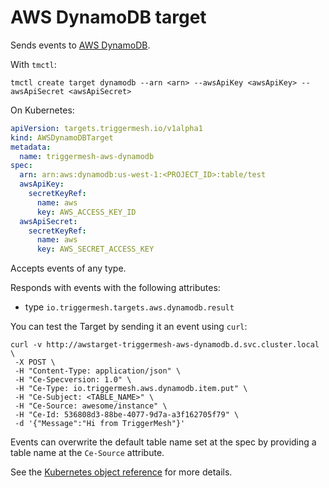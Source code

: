 # AWS DynamoDB target

Sends events to [AWS DynamoDB](https://aws.amazon.com/dynamodb/).

With `tmctl`:

```
tmctl create target dynamodb --arn <arn> --awsApiKey <awsApiKey> --awsApiSecret <awsApiSecret>
```

On Kubernetes:

```yaml
apiVersion: targets.triggermesh.io/v1alpha1
kind: AWSDynamoDBTarget
metadata:
  name: triggermesh-aws-dynamodb
spec:
  arn: arn:aws:dynamodb:us-west-1:<PROJECT_ID>:table/test
  awsApiKey:
    secretKeyRef:
      name: aws
      key: AWS_ACCESS_KEY_ID
  awsApiSecret:
    secretKeyRef:
      name: aws
      key: AWS_SECRET_ACCESS_KEY
```

Accepts events of any type.

Responds with events with the following attributes:

* type `io.triggermesh.targets.aws.dynamodb.result`

You can test the Target by sending it an event using `curl`:

```console
curl -v http://awstarget-triggermesh-aws-dynamodb.d.svc.cluster.local \
 -X POST \
 -H "Content-Type: application/json" \
 -H "Ce-Specversion: 1.0" \
 -H "Ce-Type: io.triggermesh.aws.dynamodb.item.put" \
 -H "Ce-Subject: <TABLE_NAME>" \
 -H "Ce-Source: awesome/instance" \
 -H "Ce-Id: 536808d3-88be-4077-9d7a-a3f162705f79" \
 -d '{"Message":"Hi from TriggerMesh"}'
```

Events can overwrite the default table name set at the spec by providing a table name at the `Ce-Source` attribute.

See the [Kubernetes object reference](../../reference/targets/#targets.triggermesh.io/v1alpha1.AWSDynamoDBTarget) for more details.
